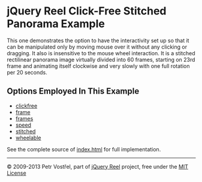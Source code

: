 jQuery Reel Click-Free Stitched Panorama Example
================================================

This one demonstrates the option to have the interactivity set up
so that it can be manipulated only by moving mouse over it without any
clicking or dragging. It also is insensitive to the mouse wheel
interaction. It is a stitched rectilinear panorama image virtually
divided into 60 frames, starting on 23rd frame and animating itself
clockwise and very slowly with one full rotation per 20 seconds.


Options Employed In This Example
--------------------------------

- [clickfree](http://jquery.vostrel.net/reel#clickfree)
- [frame](http://jquery.vostrel.net/reel#frame)
- [frames](http://jquery.vostrel.net/reel#frames)
- [speed](http://jquery.vostrel.net/reel#speed)
- [stitched](http://jquery.vostrel.net/reel#stitched)
- [wheelable](http://jquery.vostrel.net/reel#wheelable)

See the complete source of [index.html](index.html) for full
implementation.

---
&copy; 2009-2013 Petr Vostřel, part of [jQuery Reel][reel] project, free under the [MIT License][license]



[reel]:http://jquery.vostrel.net/reel
[license]:https://raw.github.com/pisi/Reel/master/LICENSE.txt
